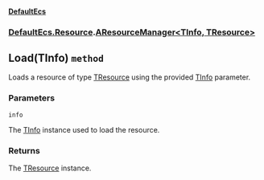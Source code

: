 #### [DefaultEcs](./DefaultEcs.md 'DefaultEcs')
### [DefaultEcs.Resource](./DefaultEcs.md#DefaultEcs-Resource 'DefaultEcs.Resource').[AResourceManager&lt;TInfo, TResource&gt;](./DefaultEcs-Resource-AResourceManager-TInfo-_TResource-.md 'DefaultEcs.Resource.AResourceManager&lt;TInfo, TResource&gt;')
## Load(TInfo) `method`
Loads a resource of type [TResource](./DefaultEcs-Resource-AResourceManager-TInfo-_TResource-.md#DefaultEcs-Resource-AResourceManager-TInfo-_TResource--TResource 'DefaultEcs.Resource.AResourceManager&lt;TInfo, TResource&gt;.TResource') using the provided [TInfo](./DefaultEcs-Resource-AResourceManager-TInfo-_TResource-.md#DefaultEcs-Resource-AResourceManager-TInfo-_TResource--TInfo 'DefaultEcs.Resource.AResourceManager&lt;TInfo, TResource&gt;.TInfo') parameter.
### Parameters

<a name='DefaultEcs-Resource-AResourceManager-TInfo-_TResource--Load(TInfo)-info'></a>
`info`

The [TInfo](./DefaultEcs-Resource-AResourceManager-TInfo-_TResource-.md#DefaultEcs-Resource-AResourceManager-TInfo-_TResource--TInfo 'DefaultEcs.Resource.AResourceManager&lt;TInfo, TResource&gt;.TInfo') instance used to load the resource.
### Returns
The [TResource](./DefaultEcs-Resource-AResourceManager-TInfo-_TResource-.md#DefaultEcs-Resource-AResourceManager-TInfo-_TResource--TResource 'DefaultEcs.Resource.AResourceManager&lt;TInfo, TResource&gt;.TResource') instance.

